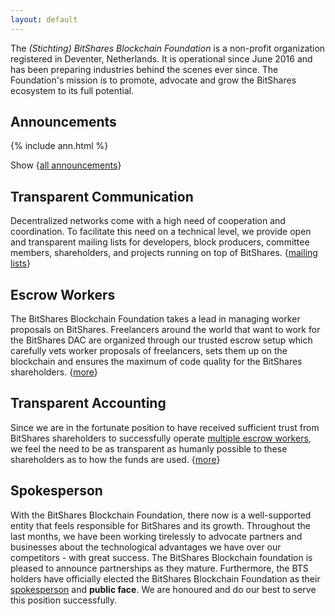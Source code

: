 ```yaml
---
layout: default
---
```


The *(Stichting) BitShares Blockchain Foundation* is a non-profit organization
registered in Deventer, Netherlands. It is operational since June 2016 and has
been preparing industries behind the scenes ever since. The Foundation's mission
is to promote, advocate and grow the BitShares ecosystem to its full potential.

## Announcements

{% include ann.html %}

Show {[all announcements](/anns)}

## Transparent Communication

Decentralized networks come with a high need of cooperation and coordination.
To facilitate this need on a technical level, we provide open and transparent
mailing lists for developers, block producers, committee members, shareholders,
and projects running on top of BitShares.
{[mailing lists](http://lists.bitshares.foundation)}

## Escrow Workers

The BitShares Blockchain Foundation takes a lead in managing worker proposals on
BitShares. Freelancers around the world that want to work for the BitShares DAC
are organized through our trusted escrow setup which carefully vets worker
proposals of freelancers, sets them up on the blockchain and ensures the maximum
of code quality for the BitShares shareholders. {[more](/worker)}

## Transparent Accounting

Since we are in the fortunate position to have received sufficient trust from
BitShares shareholders to successfully operate [multiple escrow
workers](http://www.bitshares.foundation/worker), we feel the need to be as
transparent as humanly possible to these shareholders as to how the funds are
used. {[more](/accounting)}

## Spokesperson

With the BitShares Blockchain Foundation, there now is a well-supported entity
that feels responsible for BitShares and its growth. Throughout the last months,
we have been working tirelessly to advocate partners and businesses about the
technological advantages we have over our competitors - with great success. The
BitShares Blockchain foundation is pleased to announce partnerships as they
mature. Furthermore, the BTS holders have officially elected the BitShares
Blockchain Foundation as their [spokesperson](/spokesperson) and **public
face**. We are honoured and do our best to serve this position successfully.
